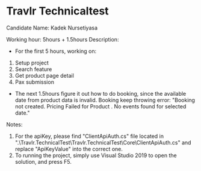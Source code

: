 # Travlr Technicaltest
Candidate Name: Kadek Nursetiyasa

Working hour: 5hours + 1.5hours
Description:
- For the first 5 hours, working on:
1. Setup project
2. Search feature
3. Get product page detail
4. Pax submission

- The next 1.5hours figure it out how to do booking, since the available date from product data is invalid.
Booking keep throwing error: "Booking not created. Pricing Failed for Product <ProductID>. No events found for selected date."

Notes:
1. For the apiKey, please find "ClientApiAuth.cs" file located in ".\Travlr.TechnicalTest\Travlr.TechnicalTest\Core\ClientApiAuth.cs" and replace "ApiKeyValue" into the correct one.
2. To running the project, simply use Visual Studio 2019 to open the solution, and press F5.
